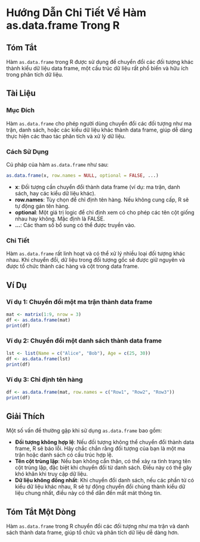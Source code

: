 <!--
Meta Description: # Hướng Dẫn Chi Tiết Về Hàm as.data.frame Trong R ## Tóm Tắt Hàm `as.data.frame` trong R được sử dụng để chuyển đổi các đối tượng khác thành kiểu dữ l...
Meta Keywords: data, frame, liệu, chuyển, đổi
-->

# Hướng Dẫn Chi Tiết Về Hàm as.data.frame Trong R

## Tóm Tắt
Hàm `as.data.frame` trong R được sử dụng để chuyển đổi các đối tượng khác thành kiểu dữ liệu data frame, một cấu trúc dữ liệu rất phổ biến và hữu ích trong phân tích dữ liệu.

## Tài Liệu
### Mục Đích
Hàm `as.data.frame` cho phép người dùng chuyển đổi các đối tượng như ma trận, danh sách, hoặc các kiểu dữ liệu khác thành data frame, giúp dễ dàng thực hiện các thao tác phân tích và xử lý dữ liệu.

### Cách Sử Dụng
Cú pháp của hàm `as.data.frame` như sau:

```R
as.data.frame(x, row.names = NULL, optional = FALSE, ...)
```

- **x**: Đối tượng cần chuyển đổi thành data frame (ví dụ: ma trận, danh sách, hay các kiểu dữ liệu khác).
- **row.names**: Tùy chọn để chỉ định tên hàng. Nếu không cung cấp, R sẽ tự động gán tên hàng.
- **optional**: Một giá trị logic để chỉ định xem có cho phép các tên cột giống nhau hay không. Mặc định là FALSE.
- **...**: Các tham số bổ sung có thể được truyền vào.

### Chi Tiết
Hàm `as.data.frame` rất linh hoạt và có thể xử lý nhiều loại đối tượng khác nhau. Khi chuyển đổi, dữ liệu trong đối tượng gốc sẽ được giữ nguyên và được tổ chức thành các hàng và cột trong data frame.

## Ví Dụ
### Ví dụ 1: Chuyển đổi một ma trận thành data frame
```R
mat <- matrix(1:9, nrow = 3)
df <- as.data.frame(mat)
print(df)
```

### Ví dụ 2: Chuyển đổi một danh sách thành data frame
```R
lst <- list(Name = c("Alice", "Bob"), Age = c(25, 30))
df <- as.data.frame(lst)
print(df)
```

### Ví dụ 3: Chỉ định tên hàng
```R
df <- as.data.frame(mat, row.names = c("Row1", "Row2", "Row3"))
print(df)
```

## Giải Thích
Một số vấn đề thường gặp khi sử dụng `as.data.frame` bao gồm:

- **Đối tượng không hợp lệ**: Nếu đối tượng không thể chuyển đổi thành data frame, R sẽ báo lỗi. Hãy chắc chắn rằng đối tượng của bạn là một ma trận hoặc danh sách có cấu trúc hợp lệ.
- **Tên cột trùng lặp**: Nếu bạn không cẩn thận, có thể xảy ra tình trạng tên cột trùng lặp, đặc biệt khi chuyển đổi từ danh sách. Điều này có thể gây khó khăn khi truy cập dữ liệu.
- **Dữ liệu không đồng nhất**: Khi chuyển đổi danh sách, nếu các phần tử có kiểu dữ liệu khác nhau, R sẽ tự động chuyển đổi chúng thành kiểu dữ liệu chung nhất, điều này có thể dẫn đến mất mát thông tin.

## Tóm Tắt Một Dòng
Hàm `as.data.frame` trong R chuyển đổi các đối tượng như ma trận và danh sách thành data frame, giúp tổ chức và phân tích dữ liệu dễ dàng hơn.
